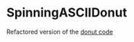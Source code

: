 # SpinningASCIIDonut 
Refactored version of the [donut code](https://www.a1k0n.net/2011/07/20/donut-math.html)
